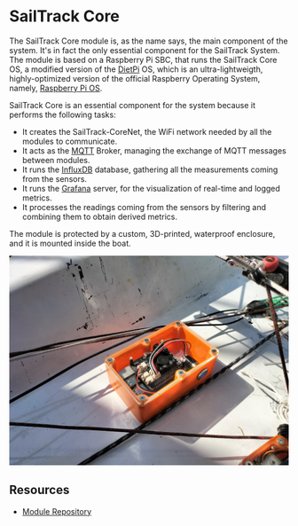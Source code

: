 # SailTrack Core
The SailTrack Core module is, as the name says, the main component of the system. It's in fact the only essential component for the SailTrack System. The module is based on a Raspberry Pi SBC, that runs the SailTrack Core OS, a modified version of the [DietPi](https://dietpi.com) OS, which is an ultra-lightweigth, highly-optimized version of the official Raspberry Operating System, namely, [Raspberry Pi OS](https://www.raspberrypi.com/software/).

SailTrack Core is an essential component for the system because it performs the following tasks:

* It creates the SailTrack-CoreNet, the WiFi network needed by all the modules to communicate.
* It acts as the [MQTT](https://mqtt.org) Broker, managing the exchange of MQTT messages between modules.
* It runs the [InfluxDB](https://www.influxdata.com) database, gathering all the measurements coming from the sensors.
* It runs the [Grafana](https://grafana.com) server, for the visualization of real-time and logged metrics.
* It processes the readings coming from the sensors by filtering and combining them to obtain derived metrics.
 
 The module is protected by a custom, 3D-printed, waterproof enclosure, and it is mounted inside the boat.

![core-image](Assets/Core%20Image.jpg)

## Resources
* [Module Repository](https://github.com/metis-vela-unipd/sailtrack-core)
